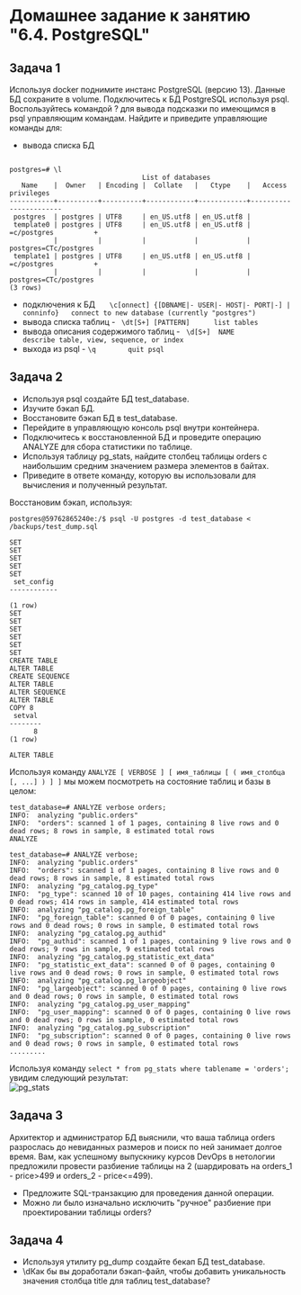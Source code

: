 # Домашнее задание к занятию "6.4. PostgreSQL"

## Задача 1
Используя docker поднимите инстанс PostgreSQL (версию 13). Данные БД сохраните в volume. Подключитесь к БД PostgreSQL используя psql. Воспользуйтесь командой \? для вывода подсказки по имеющимся в psql управляющим командам. Найдите и приведите управляющие команды для:
* вывода списка БД

```postgresql

postgres=# \l
                                 List of databases
   Name    |  Owner   | Encoding |  Collate   |   Ctype    |   Access privileges   
-----------+----------+----------+------------+------------+-----------------------
 postgres  | postgres | UTF8     | en_US.utf8 | en_US.utf8 | 
 template0 | postgres | UTF8     | en_US.utf8 | en_US.utf8 | =c/postgres          +
           |          |          |            |            | postgres=CTc/postgres
 template1 | postgres | UTF8     | en_US.utf8 | en_US.utf8 | =c/postgres          +
           |          |          |            |            | postgres=CTc/postgres
(3 rows)
```

* подключения к БД ``   \c[onnect] {[DBNAME|- USER|- HOST|- PORT|-] | conninfo}   connect to new database (currently "postgres")``
* вывода списка таблиц - `` \dt[S+] [PATTERN]      list tables``
* вывода описания содержимого таблиц - `` \d[S+]  NAME           describe table, view, sequence, or index``
* выхода из psql - ``\q        quit psql``


## Задача 2
* Используя psql создайте БД test_database.
* Изучите бэкап БД.
* Восстановите бэкап БД в test_database.
* Перейдите в управляющую консоль psql внутри контейнера.
* Подключитесь к восстановленной БД и проведите операцию ANALYZE для сбора статистики по таблице.
* Используя таблицу pg_stats, найдите столбец таблицы orders с наибольшим средним значением размера элементов в байтах.
* Приведите в ответе команду, которую вы использовали для вычисления и полученный результат.

Восстановим бэкап, используя:
```postgresql
postgres@59762865240e:/$ psql -U postgres -d test_database < /backups/test_dump.sql 

SET
SET
SET
SET
SET
 set_config 
------------

(1 row)
SET
SET
SET
SET
SET
SET
CREATE TABLE
ALTER TABLE
CREATE SEQUENCE
ALTER TABLE
ALTER SEQUENCE
ALTER TABLE
COPY 8
 setval 
--------
      8
(1 row)

ALTER TABLE
```
Используя команду `` ANALYZE [ VERBOSE ] [ имя_таблицы [ ( имя_столбца [, ...] ) ] ] `` мы можем посмотреть на состояние таблиц и базы в целом:
```postgresql
test_database=# ANALYZE verbose orders;
INFO:  analyzing "public.orders"
INFO:  "orders": scanned 1 of 1 pages, containing 8 live rows and 0 dead rows; 8 rows in sample, 8 estimated total rows
ANALYZE

test_database=# ANALYZE verbose;
INFO:  analyzing "public.orders"
INFO:  "orders": scanned 1 of 1 pages, containing 8 live rows and 0 dead rows; 8 rows in sample, 8 estimated total rows
INFO:  analyzing "pg_catalog.pg_type"
INFO:  "pg_type": scanned 10 of 10 pages, containing 414 live rows and 0 dead rows; 414 rows in sample, 414 estimated total rows
INFO:  analyzing "pg_catalog.pg_foreign_table"
INFO:  "pg_foreign_table": scanned 0 of 0 pages, containing 0 live rows and 0 dead rows; 0 rows in sample, 0 estimated total rows
INFO:  analyzing "pg_catalog.pg_authid"
INFO:  "pg_authid": scanned 1 of 1 pages, containing 9 live rows and 0 dead rows; 9 rows in sample, 9 estimated total rows
INFO:  analyzing "pg_catalog.pg_statistic_ext_data"
INFO:  "pg_statistic_ext_data": scanned 0 of 0 pages, containing 0 live rows and 0 dead rows; 0 rows in sample, 0 estimated total rows
INFO:  analyzing "pg_catalog.pg_largeobject"
INFO:  "pg_largeobject": scanned 0 of 0 pages, containing 0 live rows and 0 dead rows; 0 rows in sample, 0 estimated total rows
INFO:  analyzing "pg_catalog.pg_user_mapping"
INFO:  "pg_user_mapping": scanned 0 of 0 pages, containing 0 live rows and 0 dead rows; 0 rows in sample, 0 estimated total rows
INFO:  analyzing "pg_catalog.pg_subscription"
INFO:  "pg_subscription": scanned 0 of 0 pages, containing 0 live rows and 0 dead rows; 0 rows in sample, 0 estimated total rows
.........
```
Используя команду ``select * from pg_stats where tablename = 'orders';`` увидим следующий результат:  
![pg_stats](https://user-images.githubusercontent.com/68470186/144107761-70125753-eb69-4f4b-9cf6-9623faadd049.png)


## Задача 3
Архитектор и администратор БД выяснили, что ваша таблица orders разрослась до невиданных размеров и поиск по ней занимает долгое время. Вам, как успешному выпускнику курсов DevOps в нетологии предложили провести разбиение таблицы на 2 (шардировать на orders_1 - price>499 и orders_2 - price<=499).  

* Предложите SQL-транзакцию для проведения данной операции.
* Можно ли было изначально исключить "ручное" разбиение при проектировании таблицы orders?

## Задача 4
* Используя утилиту pg_dump создайте бекап БД test_database.
* \dКак бы вы доработали бэкап-файл, чтобы добавить уникальность значения столбца title для таблиц test_database?
